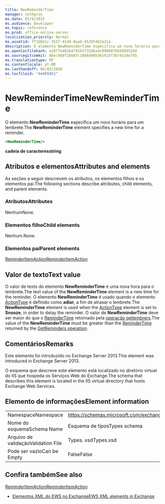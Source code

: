 ```yaml
---
title: NewReminderTime
manager: sethgros
ms.date: 03/9/2015
ms.audience: Developer
ms.topic: reference
ms.prod: office-online-server
localization_priority: Normal
ms.assetid: ff1b6b1c-3557-41d4-8aa6-9528fdb3a21a
description: O elemento NewReminderTime especifica um novo horário para um lembrete.
ms.openlocfilehash: a10f7e481b474501f33dba4c09060766568952b0
ms.sourcegitcommit: 88ec988f2bb67c1866d06b361615f3674a24e795
ms.translationtype: MT
ms.contentlocale: pt-BR
ms.lasthandoff: 06/03/2020
ms.locfileid: "44465951"
---
```

# <a name="newremindertime"></a><span data-ttu-id="cfb35-103">NewReminderTime</span><span class="sxs-lookup"><span data-stu-id="cfb35-103">NewReminderTime</span></span>

<span data-ttu-id="cfb35-104">O elemento **NewReminderTime** especifica um novo horário para um lembrete.</span><span class="sxs-lookup"><span data-stu-id="cfb35-104">The **NewReminderTime** element specifies a new time for a reminder.</span></span> 
  
```XML
<NewReminderTime/>
```

 <span data-ttu-id="cfb35-105">**cadeia de caracteres**</span><span class="sxs-lookup"><span data-stu-id="cfb35-105">**string**</span></span>
## <a name="attributes-and-elements"></a><span data-ttu-id="cfb35-106">Atributos e elementos</span><span class="sxs-lookup"><span data-stu-id="cfb35-106">Attributes and elements</span></span>

<span data-ttu-id="cfb35-107">As seções a seguir descrevem os atributos, os elementos filhos e os elementos pai.</span><span class="sxs-lookup"><span data-stu-id="cfb35-107">The following sections describe attributes, child elements, and parent elements.</span></span>
  
### <a name="attributes"></a><span data-ttu-id="cfb35-108">Atributos</span><span class="sxs-lookup"><span data-stu-id="cfb35-108">Attributes</span></span>

<span data-ttu-id="cfb35-109">Nenhum</span><span class="sxs-lookup"><span data-stu-id="cfb35-109">None.</span></span>
  
### <a name="child-elements"></a><span data-ttu-id="cfb35-110">Elementos filho</span><span class="sxs-lookup"><span data-stu-id="cfb35-110">Child elements</span></span>

<span data-ttu-id="cfb35-111">Nenhum.</span><span class="sxs-lookup"><span data-stu-id="cfb35-111">None.</span></span>
  
### <a name="parent-elements"></a><span data-ttu-id="cfb35-112">Elementos pai</span><span class="sxs-lookup"><span data-stu-id="cfb35-112">Parent elements</span></span>

[<span data-ttu-id="cfb35-113">ReminderItemAction</span><span class="sxs-lookup"><span data-stu-id="cfb35-113">ReminderItemAction</span></span>](reminderitemaction.md)
  
## <a name="text-value"></a><span data-ttu-id="cfb35-114">Valor de texto</span><span class="sxs-lookup"><span data-stu-id="cfb35-114">Text value</span></span>

<span data-ttu-id="cfb35-115">O valor de texto do elemento **NewReminderTime** é uma nova hora para o lembrete.</span><span class="sxs-lookup"><span data-stu-id="cfb35-115">The text value of the **NewReminderTime** element is a new time for the reminder.</span></span> <span data-ttu-id="cfb35-116">O elemento **NewReminderTime** é usado quando o elemento [ActionType](actiontype-reminderactiontype.md) é definido como **adiar**, a fim de atrasar o lembrete.</span><span class="sxs-lookup"><span data-stu-id="cfb35-116">The **NewReminderTime** element is used when the [ActionType](actiontype-reminderactiontype.md) element is set to **Snooze**, in order to delay the reminder.</span></span> <span data-ttu-id="cfb35-117">O valor de **NewReminderTime** deve ser maior do que o [ReminderTime](remindertime.md) retornado pela [operação getlembrers](getreminders-operation.md).</span><span class="sxs-lookup"><span data-stu-id="cfb35-117">The value of the **NewReminderTime** must be greater than the [ReminderTime](remindertime.md) returned by the [GetReminders operation](getreminders-operation.md).</span></span>
  
## <a name="remarks"></a><span data-ttu-id="cfb35-118">Comentários</span><span class="sxs-lookup"><span data-stu-id="cfb35-118">Remarks</span></span>

<span data-ttu-id="cfb35-119">Este elemento foi introduzido no Exchange Server 2013.</span><span class="sxs-lookup"><span data-stu-id="cfb35-119">This element was introduced in Exchange Server 2013.</span></span>
  
<span data-ttu-id="cfb35-120">O esquema que descreve este elemento está localizado no diretório virtual do IIS que hospeda os Serviços Web do Exchange.</span><span class="sxs-lookup"><span data-stu-id="cfb35-120">The schema that describes this element is located in the IIS virtual directory that hosts Exchange Web Services.</span></span>
  
## <a name="element-information"></a><span data-ttu-id="cfb35-121">Elemento de informações</span><span class="sxs-lookup"><span data-stu-id="cfb35-121">Element information</span></span>

|||
|:-----|:-----|
|<span data-ttu-id="cfb35-122">Namespace</span><span class="sxs-lookup"><span data-stu-id="cfb35-122">Namespace</span></span>  <br/> |https://schemas.microsoft.com/exchange/services/2006/types  <br/> |
|<span data-ttu-id="cfb35-123">Nome do esquema</span><span class="sxs-lookup"><span data-stu-id="cfb35-123">Schema Name</span></span>  <br/> |<span data-ttu-id="cfb35-124">Esquema de tipos</span><span class="sxs-lookup"><span data-stu-id="cfb35-124">Types schema</span></span>  <br/> |
|<span data-ttu-id="cfb35-125">Arquivo de validação</span><span class="sxs-lookup"><span data-stu-id="cfb35-125">Validation File</span></span>  <br/> |<span data-ttu-id="cfb35-126">Types. xsd</span><span class="sxs-lookup"><span data-stu-id="cfb35-126">Types.xsd</span></span>  <br/> |
|<span data-ttu-id="cfb35-127">Pode ser vazio</span><span class="sxs-lookup"><span data-stu-id="cfb35-127">Can be Empty</span></span>  <br/> |<span data-ttu-id="cfb35-128">False</span><span class="sxs-lookup"><span data-stu-id="cfb35-128">False</span></span>  <br/> |
   
## <a name="see-also"></a><span data-ttu-id="cfb35-129">Confira também</span><span class="sxs-lookup"><span data-stu-id="cfb35-129">See also</span></span>



[<span data-ttu-id="cfb35-130">ReminderItemAction</span><span class="sxs-lookup"><span data-stu-id="cfb35-130">ReminderItemAction</span></span>](reminderitemaction.md)


- [<span data-ttu-id="cfb35-131">Elementos XML do EWS no Exchange</span><span class="sxs-lookup"><span data-stu-id="cfb35-131">EWS XML elements in Exchange</span></span>](ews-xml-elements-in-exchange.md)


